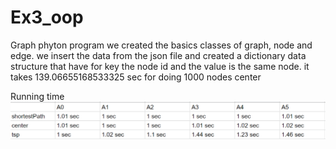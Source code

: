 # Ex3_oop
Graph phyton program
we created the basics classes of graph, node and edge.
we insert the data from the json file and created a dictionary data structure that have for key the node id and the value is the same node.
it takes 139.06655168533325 sec for doing 1000 nodes center

Running time
![img.png](img.png)